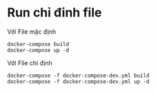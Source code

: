 # Run chỉ đinh file

Với File mặc định
```
docker-compose build
docker-compose up -d
```

Với File chỉ định
```
docker-compose -f docker-compose-dev.yml build
docker-compose -f docker-compose-dev.yml up -d
```